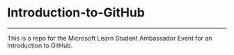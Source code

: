 # Introduction-to-GitHub
-------

This is a repo for the Microsoft Learn Student Ambassador Event for an Introduction to GitHub.
